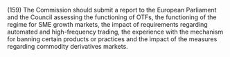 (159) The Commission should submit a report to the European Parliament and the Council assessing the functioning of OTFs, the functioning of the regime for SME growth markets, the impact of requirements regarding automated and high-frequency trading, the experience with the mechanism for banning certain products or practices and the impact of the measures regarding commodity derivatives markets.